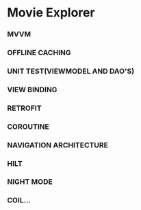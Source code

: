 # Movie Explorer

### MVVM 
### OFFLINE CACHING 
### UNIT TEST(VIEWMODEL AND DAO'S)
### VIEW BINDING
### RETROFIT 
### COROUTINE 
### NAVIGATION ARCHITECTURE
### HILT
### NIGHT MODE
### COIL...



